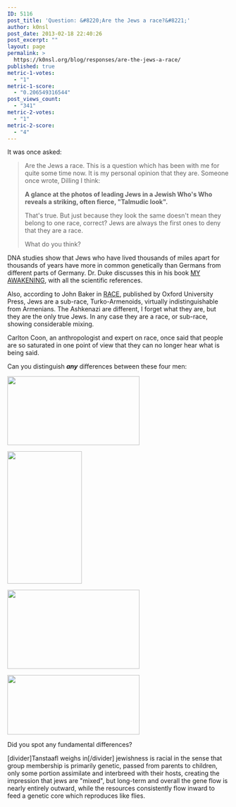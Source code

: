 ```yaml
---
ID: 5116
post_title: 'Question: &#8220;Are the Jews a race?&#8221;'
author: k0nsl
post_date: 2013-02-18 22:40:26
post_excerpt: ""
layout: page
permalink: >
  https://k0nsl.org/blog/responses/are-the-jews-a-race/
published: true
metric-1-votes:
  - "1"
metric-1-score:
  - "0.206549316544"
post_views_count:
  - "341"
metric-2-votes:
  - "1"
metric-2-score:
  - "4"
---
```

It was once asked:
<blockquote>Are the Jews a race. This is a question which has been with me for quite some time now. It is my personal opinion that they are. Someone once wrote, Dilling I think:

<strong>A glance at the photos of leading Jews in a Jewish Who's Who reveals a striking, often fierce, "Talmudic look".</strong>

That's true. But just because they look the same doesn't mean they belong to one race, correct? Jews are always the first ones to deny that they are a race.

What do you think?</blockquote>

DNA studies show that Jews who have lived thousands of miles apart for thousands of years have more in common genetically than Germans from different parts of Germany.
Dr. Duke discusses this in his book <a href="https://pdf.k0nsl.org/M/My%20Awakening%20-%20Dr%20David%20Duke.pdf" target="_blank">MY AWAKENING</a>, with all the scientific references.

Also, according to John Baker in <a href="https://pdf.k0nsl.org/R/Race.pdf" target="_blank">RACE</a>, published by Oxford University Press, Jews are a sub-race, Turko-Armenoids, virtually indistinguishable from Armenians.
The Ashkenazi are different, I forget what they are, but they are the only true Jews. In any case they are a race, or sub-race, showing considerable mixing.

Carlton Coon, an anthropologist and expert on race, once said that people are so saturated in one point of view that they can no longer hear what is being said. <img class="wpml_ico" alt="" src="https://k0nsl.org/blog/k1/plugins/wp-monalisa/icons/icon_rolleyes.gif" />

Can you distinguish <strong><em>any</em></strong> differences between these four men:

<a href="/blog/k1/uploads/2013/02/rabbi_shmuel_kaminetzky01_k0nsl.jpg"><img src="/blog/k1/uploads/2013/02/rabbi_shmuel_kaminetzky01_k0nsl.jpg" alt="" width="300" height="156" class="aligncenter size-medium wp-image-6961" /></a>

<a href="/blog/k1/uploads/2013/02/4405317952_6402ea0204.jpg"><img src="/blog/k1/uploads/2013/02/4405317952_6402ea0204.jpg" alt="" width="169" height="300" class="aligncenter size-medium wp-image-6943" /></a>

<a href="/blog/k1/uploads/2013/02/220px-Michael_Chertoff_official_DHS_photo_portrait_2007_devil_k0nsl1.jpg"><img src="/blog/k1/uploads/2013/02/220px-Michael_Chertoff_official_DHS_photo_portrait_2007_devil_k0nsl1.jpg" alt="" width="300" height="179" class="aligncenter size-medium wp-image-6937" /></a>

<a href="/blog/k1/uploads/2013/02/6129147964_6593dbf756_b.jpg"><img src="/blog/k1/uploads/2013/02/6129147964_6593dbf756_b.jpg" alt="" width="300" height="135" class="aligncenter size-medium wp-image-6932" /></a>

Did you spot any fundamental differences?

[divider]Tanstaafl weighs in[/divider]
jewishness is racial in the sense that group membership is primarily genetic, passed from parents to children, only some portion assimilate and interbreed with their hosts, creating the impression that jews are "mixed", but long-term and overall the gene flow is nearly entirely outward, while the resources consistently flow inward to feed a genetic core which reproduces like flies.
